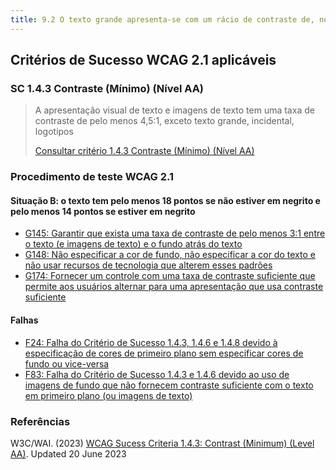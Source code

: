 ```yaml
---
title: 9.2 O texto grande apresenta-se com um rácio de contraste de, no mínimo, 3 para 1
---
```


## Critérios de Sucesso WCAG 2.1 aplicáveis

### SC 1.4.3 Contraste (Mínimo) (Nível AA)
>
> A apresentação visual de texto e imagens de texto tem uma taxa de contraste de pelo menos 4,5:1, exceto texto grande, incidental, logotipos
>
> [Consultar critério 1.4.3 Contraste (Mínimo) (Nível AA)](https://www.w3.org/WAI/WCAG22/Understanding/contrast-minimum.html)


### Procedimento de teste WCAG 2.1

#### Situação B: o texto tem pelo menos 18 pontos se não estiver em negrito e pelo menos 14 pontos se estiver em negrito

- [G145: Garantir que exista uma taxa de contraste de pelo menos 3:1 entre o texto (e imagens de texto) e o fundo atrás do texto](/tecnicas-procedimentos-de-teste/G145.md)
- [G148: Não especificar a cor de fundo, não especificar a cor do texto e não usar recursos de tecnologia que alterem esses padrões](/tecnicas-procedimentos-de-teste/G148.md)
- [G174: Fornecer um controle com uma taxa de contraste suficiente que permite aos usuários alternar para uma apresentação que usa contraste suficiente](/tecnicas-procedimentos-de-teste/G174.md)

#### Falhas

- [F24: Falha do Critério de Sucesso 1.4.3, 1.4.6 e 1.4.8 devido à especificação de cores de primeiro plano sem especificar cores de fundo ou vice-versa](/tecnicas-procedimentos-de-teste/F24.md)
- [F83: Falha do Critério de Sucesso 1.4.3 e 1.4.6 devido ao uso de imagens de fundo que não fornecem contraste suficiente com o texto em primeiro plano (ou imagens de texto)](/tecnicas-procedimentos-de-teste/F83.md)


### Referências

W3C/WAI. (2023) [WCAG Sucess Criteria 1.4.3: Contrast (Minimum) (Level AA)](https://www.w3.org/WAI/WCAG22/Understanding/contrast-minimum.html). Updated 20 June 2023












